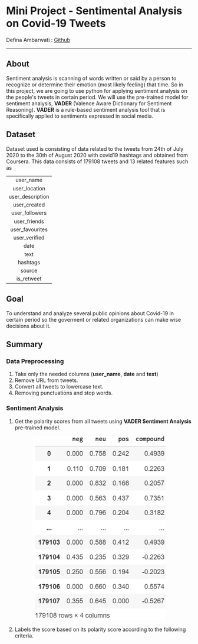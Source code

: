 # Mini Project - Sentimental Analysis on Covid-19 Tweets
Defina Ambarwati : [Github](https://github.com/definaa2412)
***

## About

Sentiment analysis is scanning of words written or said by a person to recognize or determine their emotion (most likely feeling) that time. So in this project, we are going to use python for applying sentiment analysis on the people's tweets in certain period. We will use the pre-trained model for sentiment analysis, **VADER** (Valence Aware Dictionary for Sentiment Reasoning). **VADER** is a rule-based sentiment analysis tool that is specifically applied to sentiments expressed in social media.

## Dataset
Dataset used is consisting of data related to the tweets from 24th of July 2020 to the 30th of August 2020 with covid19 hashtags and obtained from Coursera. This data consists of 179108 tweets and 13 related features such as 

<div align="center">

<table>
<tr>
  <td align="center"> user_name </td>
</tr>
<tr>
  <td align="center"> user_location </td>
</tr>
<tr>
  <td align="center"> user_description </td>
</tr>
<tr>
  <td align="center"> user_created </td>
</tr>
<tr>
  <td align="center"> user_followers </td>
</tr>
<tr>
  <td align="center"> user_friends </td>
</tr>
  <td align="center"> user_favourites </td>
</tr>
<tr>
  <td align="center"> user_verified </td>
</tr>
<tr>
  <td align="center"> date </td>
</tr>
<tr>
  <td align="center"> text </td>
</tr>
<tr>
  <td align="center"> hashtags </td>
</tr>
<tr>
  <td align="center"> source </td>
</tr>
<tr>
  <td align="center"> is_retweet </td>
</tr>
</table>

</div>

## Goal
  To understand and analyze several public opinions about Covid-19 in certain period so the goverment or related organizations can make wise decisions about it.

## Summary
### Data Preprocessing
1. Take only the needed columns (**user_name**, **date** and **text**)
2. Remove URL from tweets.
3. Convert all tweets to lowercase text.
4. Removing punctuations and stop words.

### Sentiment Analysis
1. Get the polarity scores from all tweets using **VADER Sentiment Analysis** pre-trained model.

<div align="center">
  
  ![Polarity](https://github.com/definaa2412/Sentimental-Analysis-on-Covid-19-Tweets/blob/main/images/Polarity%20Score.png)

</div>

2. Labels the score based on its polarity score according to the following criteria.
   
   


